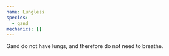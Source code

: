 ```yaml
---
name: Lungless
species:
  - gand
mechanics: []
---
```

Gand do not have lungs, and therefore do not need to breathe.

